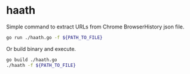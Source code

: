 # haath

Simple command to extract URLs from Chrome BrowserHistory json file.

```sh
go run ./haath.go -f ${PATH_TO_FILE}
```

Or build binary and execute.

```sh
go build ./haath.go
./haath -f ${PATH_TO_FILE}
```
